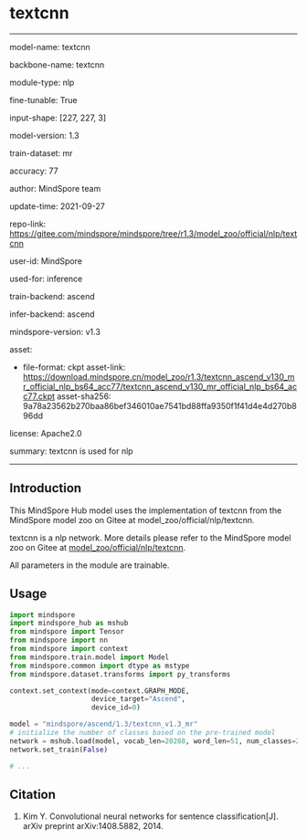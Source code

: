 # textcnn

---

model-name: textcnn

backbone-name: textcnn

module-type: nlp

fine-tunable: True

input-shape: [227, 227, 3]

model-version: 1.3

train-dataset: mr

accuracy: 77

author: MindSpore team

update-time: 2021-09-27

repo-link: <https://gitee.com/mindspore/mindspore/tree/r1.3/model_zoo/official/nlp/textcnn>

user-id: MindSpore

used-for: inference

train-backend: ascend

infer-backend: ascend

mindspore-version: v1.3

asset:

-
    file-format: ckpt
    asset-link: <https://download.mindspore.cn/model_zoo/r1.3/textcnn_ascend_v130_mr_official_nlp_bs64_acc77/textcnn_ascend_v130_mr_official_nlp_bs64_acc77.ckpt>
    asset-sha256: 9a78a23562b270baa86bef346010ae7541bd88ffa9350f1f41d4e4d270b896dd

license: Apache2.0

summary: textcnn is used for nlp

---

## Introduction

This MindSpore Hub model uses the implementation of textcnn from the MindSpore model zoo on Gitee at model_zoo/official/nlp/textcnn.

textcnn is a nlp network. More details please refer to the MindSpore model zoo on Gitee at [model_zoo/official/nlp/textcnn](https://gitee.com/mindspore/mindspore/blob/r1.3/model_zoo/official/nlp/textcnn/README.md).

All parameters in the module are trainable.

## Usage

```python
import mindspore
import mindspore_hub as mshub
from mindspore import Tensor
from mindspore import nn
from mindspore import context
from mindspore.train.model import Model
from mindspore.common import dtype as mstype
from mindspore.dataset.transforms import py_transforms

context.set_context(mode=context.GRAPH_MODE,
                    device_target="Ascend",
                    device_id=0)

model = "mindspore/ascend/1.3/textcnn_v1.3_mr"
# initialize the number of classes based on the pre-trained model
network = mshub.load(model, vocab_len=20288, word_len=51, num_classes=2, vec_length=40)
network.set_train(False)

# ...
```

## Citation

1. Kim Y. Convolutional neural networks for sentence classification[J]. arXiv preprint arXiv:1408.5882, 2014.
